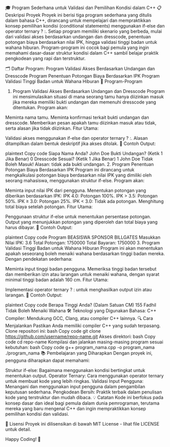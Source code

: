 🎓 Program Sederhana untuk Validasi dan Pemilihan Kondisi dalam C++
📋 Deskripsi Proyek
Proyek ini berisi tiga program sederhana yang ditulis dalam bahasa C++, dirancang untuk mempelajari dan mempraktikkan konsep pemilihan kondisi (conditional statements) menggunakan if-else dan operator ternary ? :. Setiap program memiliki skenario yang berbeda, mulai dari validasi akses berdasarkan undangan dan dresscode, penentuan potongan biaya berdasarkan nilai IPK, hingga validasi tinggi badan untuk wahana hiburan. Program-program ini cocok bagi pemula yang ingin memahami dasar-dasar struktur kondisi dalam C++ sambil belajar praktik pengkodean yang rapi dan terstruktur.

🗂️ Daftar Program:
Program Validasi Akses Berdasarkan Undangan dan Dresscode
Program Penentuan Potongan Biaya Berdasarkan IPK
Program Validasi Tinggi Badan untuk Wahana Hiburan
🚀 Program-Program
1. Program Validasi Akses Berdasarkan Undangan dan Dresscode
Program ini mensimulasikan situasi di mana seorang tamu hanya diizinkan masuk jika mereka memiliki bukti undangan dan memenuhi dresscode yang ditentukan. Program akan:

Meminta nama tamu.
Meminta konfirmasi terkait bukti undangan dan dresscode.
Memberikan pesan apakah tamu diizinkan masuk atau tidak, serta alasan jika tidak diizinkan.
Fitur Utama:

Validasi akses menggunakan if-else dan operator ternary ? :.
Alasan ditampilkan dalam bentuk deskriptif jika akses ditolak.
📌 Contoh Output:

plaintext
Copy code
Siapa Nama Anda? John Doe
Bukti Undangan? (Ketik 1 Jika Benar) 0
Dresscode Sesuai? (Ketik 1 Jika Benar) 1
John Doe Tidak Boleh Masuk! Alasan: tidak ada bukti undangan.
2. Program Penentuan Potongan Biaya Berdasarkan IPK
Program ini dirancang untuk mengkalkulasi potongan biaya berdasarkan nilai IPK yang dimiliki oleh seorang mahasiswa, menggunakan struktur if-else. Program akan:

Meminta input nilai IPK dari pengguna.
Menentukan potongan yang diberikan berdasarkan IPK:
IPK 4.0: Potongan 100%.
IPK > 3.5: Potongan 50%.
IPK ≥ 3.0: Potongan 25%.
IPK < 3.0: Tidak ada potongan.
Menghitung total biaya setelah potongan.
Fitur Utama:

Penggunaan struktur if-else untuk menentukan persentase potongan.
Output yang menunjukkan potongan yang diperoleh dan total biaya yang harus dibayar.
📌 Contoh Output:

plaintext
Copy code
Program BEASISWA SPONSOR BILLGATES
Masukkan Nilai IPK: 3.6
Total Potongan: 1750000
Total Bayaran: 1750000
3. Program Validasi Tinggi Badan untuk Wahana Hiburan
Program ini akan menentukan apakah seseorang boleh menaiki wahana berdasarkan tinggi badan mereka. Dengan pendekatan sederhana:

Meminta input tinggi badan pengguna.
Memeriksa tinggi badan tersebut dan memberikan izin atau larangan untuk menaiki wahana, dengan syarat minimal tinggi badan adalah 160 cm.
Fitur Utama:

Implementasi operator ternary ? : untuk menghasilkan output izin atau larangan.
📌 Contoh Output:

plaintext
Copy code
Berapa Tinggi Anda? (Dalam Satuan CM) 155
Fadhil Tidak Boleh Menaiki Wahana
🛠️ Teknologi yang Digunakan
Bahasa: C++
Compiler: Mendukung GCC, Clang, atau compiler C++ lainnya.
🔍 Cara Menjalankan
Pastikan Anda memiliki compiler C++ yang sudah terpasang.
Clone repositori ini:
bash
Copy code
git clone https://github.com/username/repo-name.git
Akses direktori:
bash
Copy code
cd repo-name
Kompilasi dan jalankan masing-masing program sesuai kebutuhan:
bash
Copy code
g++ program_nama.cpp -o program_nama
./program_nama
📚 Pembelajaran yang Diharapkan
Dengan proyek ini, pengguna diharapkan dapat memahami:

Struktur if-else: Bagaimana menggunakan kondisi bertingkat untuk menentukan output.
Operator Ternary: Cara menggunakan operator ternary untuk membuat kode yang lebih ringkas.
Validasi Input Pengguna: Menangani dan menggunakan input pengguna dalam pengambilan keputusan sederhana.
Pengkodean Bersih: Praktik terbaik dalam penulisan kode yang terstruktur dan mudah dibaca.
💡 Catatan
Kode ini berfokus pada konsep dasar dan ideal bagi pemula dalam dunia pemrograman, terutama mereka yang baru mengenal C++ dan ingin mempraktikkan konsep pemilihan kondisi dan validasi.

📝 Lisensi
Proyek ini dilisensikan di bawah MIT License - lihat file LICENSE untuk detail.

Happy Coding! 🎉
